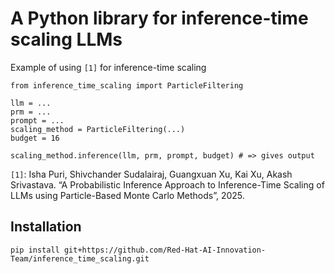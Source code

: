# A Python library for inference-time scaling LLMs

Example of using `[1]` for inference-time scaling

```
from inference_time_scaling import ParticleFiltering

llm = ...
prm = ...
prompt = ...
scaling_method = ParticleFiltering(...)
budget = 16

scaling_method.inference(llm, prm, prompt, budget) # => gives output
```

`[1]`: Isha Puri, Shivchander Sudalairaj, Guangxuan Xu, Kai Xu, Akash Srivastava. “A Probabilistic Inference Approach to Inference-Time Scaling of LLMs using Particle-Based Monte Carlo Methods”, 2025.

## Installation

```
pip install git+https://github.com/Red-Hat-AI-Innovation-Team/inference_time_scaling.git
```
